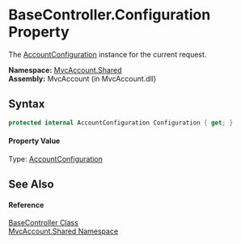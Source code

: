 BaseController.Configuration Property
=====================================
The [AccountConfiguration][1] instance for the current request.

**Namespace:** [MvcAccount.Shared][2]  
**Assembly:** MvcAccount (in MvcAccount.dll)

Syntax
------

```csharp
protected internal AccountConfiguration Configuration { get; }
```

#### Property Value
Type: [AccountConfiguration][1]

See Also
--------

#### Reference
[BaseController Class][3]  
[MvcAccount.Shared Namespace][2]  

[1]: ../../MvcAccount/AccountConfiguration/README.md
[2]: ../README.md
[3]: README.md